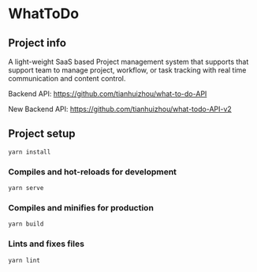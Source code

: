 # WhatToDo

## Project info
A light-weight SaaS based Project management system that supports that support team to manage project, workflow, or task tracking with real time communication and content control.

Backend API: <a> https://github.com/tianhuizhou/what-to-do-API </a>

New Backend API: <a> https://github.com/tianhuizhou/what-todo-API-v2 </a>
## Project setup
```
yarn install
```

### Compiles and hot-reloads for development
```
yarn serve
```

### Compiles and minifies for production
```
yarn build
```

### Lints and fixes files
```
yarn lint
```
